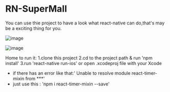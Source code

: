 # RN-SuperMall
You can use thie project to have a look what react-native can do,that's may be a exciting thing for you.

![image](https://github.com/justbettereveryday/RN-SuperMall/blob/master/GitHubImages/Home.png)

![image](https://github.com/justbettereveryday/RN-SuperMall/blob/master/GitHubImages/MallDemo.gif?raw=true)


Home to run it:
1.clone this project
2.cd to the project path & run 'npm install'
3.run 'react-native run-ios' or open .xcodeproj file with your Xcode

* if there has an error like that:' Unable to resolve module react-timer-mixin from ***'
* just use this : 'npm i react-timer-mixin --save'